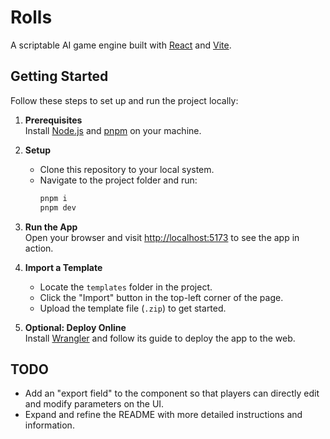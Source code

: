 # Rolls
A scriptable AI game engine built with [React](https://react.dev/) and [Vite](https://vite.dev/).

## Getting Started
Follow these steps to set up and run the project locally:

1. **Prerequisites**  
   Install [Node.js](https://nodejs.org/) and [pnpm](https://pnpm.io/) on your machine.

2. **Setup**  
   - Clone this repository to your local system.  
   - Navigate to the project folder and run:  
     ```bash
     pnpm i
     pnpm dev
     ```

3. **Run the App**  
   Open your browser and visit [http://localhost:5173](http://localhost:5173/) to see the app in action.

4. **Import a Template**  
   - Locate the `templates` folder in the project.  
   - Click the "Import" button in the top-left corner of the page.  
   - Upload the template file (`.zip`) to get started.

5. **Optional: Deploy Online**  
   Install [Wrangler](https://developers.cloudflare.com/workers/get-started/guide/) and follow its guide to deploy the app to the web.

## TODO
- Add an "export field" to the component so that players can directly edit and modify parameters on the UI.
- Expand and refine the README with more detailed instructions and information.
